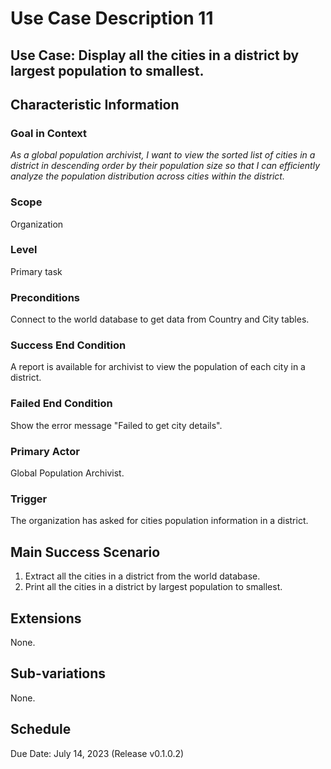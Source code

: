 # Use Case Description 11

## Use Case: Display all the cities in a district by largest population to smallest. 

## Characteristic Information

### Goal in Context
*As a global population archivist, I want to view the sorted list of cities in a district in descending order by their population size so that I can efficiently analyze the population distribution across cities within the district.*

### Scope
Organization

### Level
Primary task

### Preconditions
Connect to the world database to get data from Country and City tables. 

### Success End Condition
A report is available for archivist to view the population of each city in a district.

### Failed End Condition
Show the error message "Failed to get city details".

### Primary Actor
Global Population Archivist. 

### Trigger
The organization has asked for cities population information in a district.

## Main Success Scenario
1. Extract all the cities in a district from the world database. 
2. Print all the cities in a district by largest population to smallest. 

## Extensions
None.

## Sub-variations
None.

## Schedule
Due Date: July 14, 2023 (Release v0.1.0.2)

